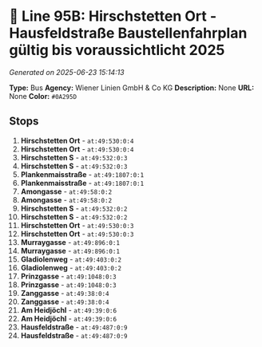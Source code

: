 # 🚌 Line 95B: Hirschstetten Ort - Hausfeldstraße Baustellenfahrplan gültig bis voraussichtlicht 2025

*Generated on 2025-06-23 15:14:13*

**Type:** Bus
**Agency:** Wiener Linien GmbH & Co KG
**Description:** None
**URL:** None
**Color:** `#0A295D`

## Stops

1. **Hirschstetten Ort** - `at:49:530:0:4`
2. **Hirschstetten Ort** - `at:49:530:0:4`
3. **Hirschstetten S** - `at:49:532:0:3`
4. **Hirschstetten S** - `at:49:532:0:3`
5. **Plankenmaisstraße** - `at:49:1807:0:1`
6. **Plankenmaisstraße** - `at:49:1807:0:1`
7. **Amongasse** - `at:49:58:0:2`
8. **Amongasse** - `at:49:58:0:2`
9. **Hirschstetten S** - `at:49:532:0:2`
10. **Hirschstetten S** - `at:49:532:0:2`
11. **Hirschstetten Ort** - `at:49:530:0:3`
12. **Hirschstetten Ort** - `at:49:530:0:3`
13. **Murraygasse** - `at:49:896:0:1`
14. **Murraygasse** - `at:49:896:0:1`
15. **Gladiolenweg** - `at:49:403:0:2`
16. **Gladiolenweg** - `at:49:403:0:2`
17. **Prinzgasse** - `at:49:1048:0:3`
18. **Prinzgasse** - `at:49:1048:0:3`
19. **Zanggasse** - `at:49:38:0:4`
20. **Zanggasse** - `at:49:38:0:4`
21. **Am Heidjöchl** - `at:49:39:0:6`
22. **Am Heidjöchl** - `at:49:39:0:6`
23. **Hausfeldstraße** - `at:49:487:0:9`
24. **Hausfeldstraße** - `at:49:487:0:9`